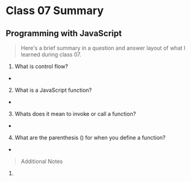 # Class 07 Summary
## Programming with JavaScript
> Here's a brief summary in a question and answer layout of what I learned during class 07.

1. What is control flow?
* 
2. What is a JavaScript function?
* 
3. Whats does it mean to invoke or call a function?
* 
4. What are the parenthesis () for when you define a function?
* 

> Additional Notes
1. 